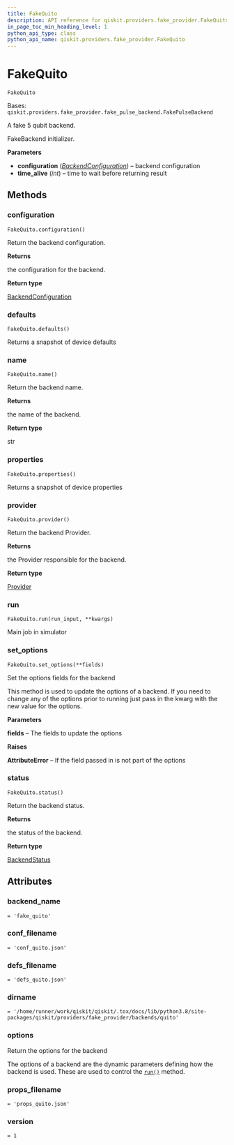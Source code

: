 ```yaml
---
title: FakeQuito
description: API reference for qiskit.providers.fake_provider.FakeQuito
in_page_toc_min_heading_level: 1
python_api_type: class
python_api_name: qiskit.providers.fake_provider.FakeQuito
---
```


# FakeQuito

<span id="qiskit.providers.fake_provider.FakeQuito" />

`FakeQuito`

Bases: `qiskit.providers.fake_provider.fake_pulse_backend.FakePulseBackend`

A fake 5 qubit backend.

FakeBackend initializer.

**Parameters**

*   **configuration** ([*BackendConfiguration*](qiskit.providers.models.BackendConfiguration "qiskit.providers.models.BackendConfiguration")) – backend configuration
*   **time\_alive** (*int*) – time to wait before returning result

## Methods

### configuration

<span id="qiskit.providers.fake_provider.FakeQuito.configuration" />

`FakeQuito.configuration()`

Return the backend configuration.

**Returns**

the configuration for the backend.

**Return type**

[BackendConfiguration](qiskit.providers.models.BackendConfiguration "qiskit.providers.models.BackendConfiguration")

### defaults

<span id="qiskit.providers.fake_provider.FakeQuito.defaults" />

`FakeQuito.defaults()`

Returns a snapshot of device defaults

### name

<span id="qiskit.providers.fake_provider.FakeQuito.name" />

`FakeQuito.name()`

Return the backend name.

**Returns**

the name of the backend.

**Return type**

str

### properties

<span id="qiskit.providers.fake_provider.FakeQuito.properties" />

`FakeQuito.properties()`

Returns a snapshot of device properties

### provider

<span id="qiskit.providers.fake_provider.FakeQuito.provider" />

`FakeQuito.provider()`

Return the backend Provider.

**Returns**

the Provider responsible for the backend.

**Return type**

[Provider](qiskit.providers.Provider "qiskit.providers.Provider")

### run

<span id="qiskit.providers.fake_provider.FakeQuito.run" />

`FakeQuito.run(run_input, **kwargs)`

Main job in simulator

### set\_options

<span id="qiskit.providers.fake_provider.FakeQuito.set_options" />

`FakeQuito.set_options(**fields)`

Set the options fields for the backend

This method is used to update the options of a backend. If you need to change any of the options prior to running just pass in the kwarg with the new value for the options.

**Parameters**

**fields** – The fields to update the options

**Raises**

**AttributeError** – If the field passed in is not part of the options

### status

<span id="qiskit.providers.fake_provider.FakeQuito.status" />

`FakeQuito.status()`

Return the backend status.

**Returns**

the status of the backend.

**Return type**

[BackendStatus](qiskit.providers.models.BackendStatus "qiskit.providers.models.BackendStatus")

## Attributes

<span id="qiskit.providers.fake_provider.FakeQuito.backend_name" />

### backend\_name

`= 'fake_quito'`

<span id="qiskit.providers.fake_provider.FakeQuito.conf_filename" />

### conf\_filename

`= 'conf_quito.json'`

<span id="qiskit.providers.fake_provider.FakeQuito.defs_filename" />

### defs\_filename

`= 'defs_quito.json'`

<span id="qiskit.providers.fake_provider.FakeQuito.dirname" />

### dirname

`= '/home/runner/work/qiskit/qiskit/.tox/docs/lib/python3.8/site-packages/qiskit/providers/fake_provider/backends/quito'`

<span id="qiskit.providers.fake_provider.FakeQuito.options" />

### options

Return the options for the backend

The options of a backend are the dynamic parameters defining how the backend is used. These are used to control the [`run()`](qiskit.providers.fake_provider.FakeQuito#run "qiskit.providers.fake_provider.FakeQuito.run") method.

<span id="qiskit.providers.fake_provider.FakeQuito.props_filename" />

### props\_filename

`= 'props_quito.json'`

<span id="qiskit.providers.fake_provider.FakeQuito.version" />

### version

`= 1`

